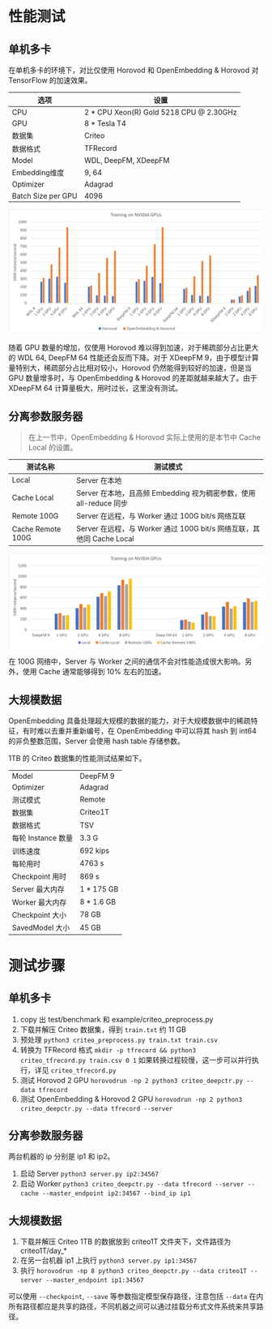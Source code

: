 # 性能测试

## 单机多卡

在单机多卡的环境下，对比仅使用 Horovod 和 OpenEmbedding & Horovod 对 TensorFlow 的加速效果。

| 选项 | 设置 |
| - | - |
| CPU | 2 * CPU Xeon(R) Gold 5218 CPU @ 2.30GHz |
| GPU | 8 * Tesla T4 |
| 数据集 | Criteo |
| 数据格式 | TFRecord |
| Model | WDL, DeepFM, XDeepFM |
| Embedding维度 | 9, 64 |
| Optimizer | Adagrad |
| Batch Size per GPU | 4096 |

![benchmark](../images/benchmark.png)

随着 GPU 数量的增加，仅使用 Horovod 难以得到加速，对于稀疏部分占比更大的 WDL 64, DeepFM 64 性能还会反而下降。对于 XDeepFM 9，由于模型计算量特别大，稀疏部分占比相对较小，Horovod 仍然能得到较好的加速，但是当 GPU 数量增多时，与 OpenEmbedding & Horovod 的差距就越来越大了。由于 XDeepFM 64 计算量极大，用时过长，这里没有测试。

## 分离参数服务器

> 在上一节中，OpenEmbedding & Horovod 实际上使用的是本节中 Cache Local 的设置。

| 测试名称 | 测试模式 |
| - | - |
| Local | Server 在本地 |
| Cache Local | Server 在本地，且高频 Embedding 视为稠密参数，使用 all-reduce 同步 |
| Remote 100G | Server 在远程，与 Worker 通过 100G bit/s 网络互联 |
| Cache Remote 100G | Server 在远程，与 Worker 通过 100G bit/s 网络互联，其他同 Cache Local |

![avatar](../images/benchmark-server.png)

在 100G 网络中，Server 与 Worker 之间的通信不会对性能造成很大影响。另外，使用 Cache 通常能够得到 10% 左右的加速。

## 大规模数据

OpenEmbedding 具备处理超大规模的数据的能力，对于大规模数据中的稀疏特征，有时难以去重并重新编号，在 OpenEmbedding 中可以将其 hash 到 int64 的非负整数范围，Server 会使用 hash table 存储参数。

1TB 的 Criteo 数据集的性能测试结果如下。

| | |
| - | - |
| Model | DeepFM 9 |
| Optimizer | Adagrad |
| 测试模式 | Remote |
| 数据集 | Criteo1T |
| 数据格式 | TSV |
| 每轮 Instance 数量 | 3.3 G |
| 训练速度 | 692 kips |
| 每轮用时 | 4763 s |
| Checkpoint 用时 | 869 s |
| Server 最大内存 | 1 * 175 GB |
| Worker 最大内存 | 8 * 1.6 GB |
| Checkpoint 大小 | 78 GB |
| SavedModel 大小 | 45 GB |

# 测试步骤

## 单机多卡

1. copy 出 test/benchmark 和 example/criteo_preprocess.py
2. 下载并解压 Criteo 数据集，得到 `train.txt` 约 11 GB
3. 预处理 `python3 criteo_preprocess.py train.txt train.csv` 
4. 转换为 TFRecord 格式 `mkdir -p tfrecord && python3 criteo_tfrecord.py train.csv 0 1` 如果转换过程较慢，这一步可以并行执行，详见 `criteo_tfrecord.py`
5. 测试 Horovod 2 GPU `horovodrun -np 2 python3 criteo_deepctr.py --data tfrecord`
6. 测试 OpenEmbedding & Horovod 2 GPU `horovodrun -np 2 python3 criteo_deepctr.py --data tfrecord --server`

## 分离参数服务器

两台机器的 ip 分别是 ip1 和 ip2。
1. 启动 Server `python3 server.py ip2:34567`
2. 启动 Worker `python3 criteo_deepctr.py --data tfrecord --server --cache --master_endpoint ip2:34567 --bind_ip ip1`

## 大规模数据

1. 下载并解压 Criteo 1TB 的数据放到 criteo1T 文件夹下，文件路径为 criteo1T/day_*
2. 在另一台机器 ip1 上执行 `python3 server.py ip1:34567`
3. 执行 `horovodrun -np 8 python3 criteo_deepctr.py --data criteo1T --server --master_endpoint ip1:34567`

可以使用 `--checkpoint`, `--save` 等参数指定模型保存路径，注意包括 `--data` 在内所有路径都应是共享的路径，不同机器之间可以通过挂载分布式文件系统来共享路径。

